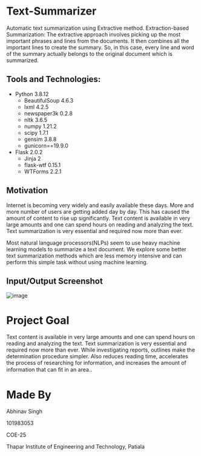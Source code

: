 # Text-Summarizer

Automatic text summarization using Extractive method.
Extraction-based Summarization: The extractive approach involves picking up the most important phrases and lines from the documents. It then combines all the important lines to create the summary. So, in this case, every line and word of the summary actually belongs to the original document which is summarized.


## Tools and Technologies:

- Python 3.8.12
    - BeautifulSoup 4.6.3
    - lxml 4.2.5
    - newspaper3k 0.2.8
    - nltk 3.6.5
    - numpy 1.21.2
    - scipy 1.7.1
    - gensim 3.8.8
    - gunicorn==19.9.0
- Flask 2.0.2
    - Jinja 2
    - flask-wtf 0.15.1 
    - WTForms 2.2.1

## Motivation

Internet is becoming very widely and easily available these days. More and more number of users are getting added day by day. This has caused the amount of content to rise up significantly. Text content is available in very large amounts and one can spend hours on reading and analyzing the text. Text summarization is very essential and required now more than ever.

Most natural language processors(NLPs) seem to use heavy machine learning models to summarize a text document. We explore some better text summarization methods which are less memory intensive and can perform this simple task without using machine learning.

## Input/Output Screenshot

![image](https://user-images.githubusercontent.com/72291699/137526381-4bd6d915-9ed9-4470-b4f6-bc21c438500f.png)


# Project Goal

Text content is available in very large amounts and one can spend hours on reading and analyzing the text. Text summarization is very essential and required now more than ever.
While investigating reports, outlines make the determination procedure simpler. Also reduces reading time, accelerates the process of researching for information, and increases the amount of information that can ﬁt in an area..

# Made By

Abhinav Singh

101983053

COE-25

Thapar Institute of Engineering and Technology, Patiala


